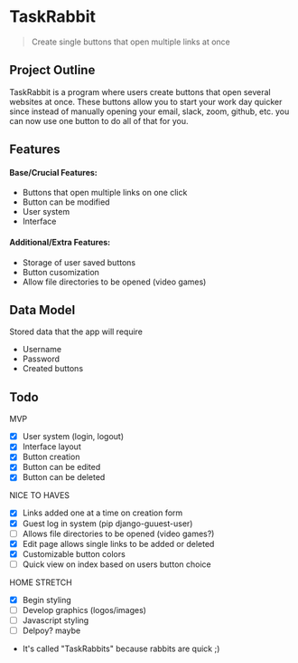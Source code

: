 # TaskRabbit
> Create single buttons that open multiple links at once

## Project Outline
TaskRabbit is a program where users create buttons that open several websites at once. These buttons allow you to start your work day quicker since instead of manually opening your email, slack, zoom, github, etc. you can now use one button to do all of that for you.

## Features

#### Base/Crucial Features:
- Buttons that open multiple links on one click
- Button can be modified 
- User system
- Interface
#### Additional/Extra Features:
- Storage of user saved buttons
- Button cusomization
- Allow file directories to be opened (video games)
## Data Model
Stored data that the app will require
- Username
- Password
- Created buttons

## Todo

MVP

- [x] User system (login, logout)
- [x] Interface layout
- [x] Button creation
- [x] Button can be edited
- [x] Button can be deleted

NICE TO HAVES

- [x] Links added one at a time on creation form
- [x] Guest log in system (pip django-guuest-user)
- [ ] Allows file directories to be opened (video games?)
- [x] Edit page allows single links to be added or deleted
- [x] Customizable button colors 
- [ ] Quick view on index based on users button choice

HOME STRETCH

- [x] Begin styling 
- [ ] Develop graphics (logos/images)
- [ ] Javascript styling
- [ ] Delpoy? maybe

* It's called "TaskRabbits" because rabbits are quick ;)
